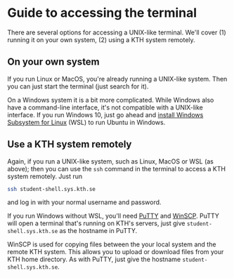 # Guide to accessing the terminal

There are several options for accessing a UNIX-like terminal. We'll cover (1) 
running it on your own system, (2) using a KTH system remotely.


## On your own system

If you run Linux or MacOS, you're already running a UNIX-like system. Then you 
can just start the terminal (just search for it).

On a Windows system it is a bit more complicated. While Windows also have a 
command-line interface, it's not compatible with a UNIX-like interface. If you 
run Windows 10, just go ahead and [install Windows Subsystem for Linux][WSL] 
(WSL) to run Ubuntu in Windows.

[WSL]: https://www.howtogeek.com/249966/how-to-install-and-use-the-linux-bash-shell-on-windows-10/


## Use a KTH system remotely

Again, if you run a UNIX-like system, such as Linux, MacOS or WSL (as above); 
then you can use the `ssh` command in the terminal to access a KTH system 
remotely. Just run
```bash
ssh student-shell.sys.kth.se
```
and log in with your normal username and password.

If you run Windows without WSL, you'll need [PuTTY][putty] and 
[WinSCP][winscp]. PuTTY will open a terminal that's running on KTH's servers, 
just give `student-shell.sys.kth.se` as the hostname in PuTTY.

[putty]: https://www.chiark.greenend.org.uk/~sgtatham/putty/latest.html
[winscp]: https://winscp.net/eng/download.php

WinSCP is used for copying files between the your local system and the remote 
KTH system. This allows you to upload or download files from your KTH home 
directory. As with PuTTY, just give the hostname `student-shell.sys.kth.se`.

